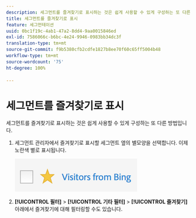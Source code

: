 ```yaml
---
description: 세그먼트를 즐겨찾기로 표시하는 것은 쉽게 사용할 수 있게 구성하는 또 다른 방법입니다.
title: 세그먼트를 즐겨찾기로 표시
feature: 세그먼테이션
uuid: 0bc1f19c-4ab1-47a2-8dd4-9aa0015846ed
exl-id: 7586066c-b6bc-4e24-9946-0983bb34dc3f
translation-type: tm+mt
source-git-commit: f9b5380cfb2cdfe1827b8ee70f60c65ff5004b48
workflow-type: tm+mt
source-wordcount: '75'
ht-degree: 100%

---
```


# 세그먼트를 즐겨찾기로 표시

세그먼트를 즐겨찾기로 표시하는 것은 쉽게 사용할 수 있게 구성하는 또 다른 방법입니다.

1. 세그먼트 관리자에서 즐겨찾기로 표시할 세그먼트 옆의 별모양을 선택합니다. 이제 노란색 별로 표시됩니다. 

   ![](assets/favorites.png)

1. **[!UICONTROL 필터]** > **[!UICONTROL 기타 필터]** > **[!UICONTROL 즐겨찾기]** 아래에서 즐겨찾기에 대해 필터링할 수도 있습니다.
